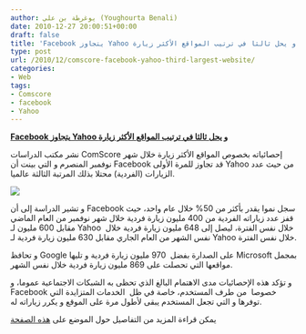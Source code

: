 ```yaml
---
author: يوغرطة بن علي (Youghourta Benali)
date: 2010-12-27 20:00:51+00:00
draft: false
title: 'Facebook يتجاوز Yahoo و يحل ثالثا في ترتيب المواقع الأكثر زيارة '
type: post
url: /2010/12/comscore-facebook-yahoo-third-largest-website/
categories:
- Web
tags:
- Comscore
- facebook
- Yahoo
---
```


**[Facebook يتجاوز Yahoo و يحل ثالثا في ترتيب المواقع الأكثر زيارة](http://www.it-scoop.com/2010/12/comscore-facebook-yahoo-third-largest-website)**


نشر مكتب الدراسات ComScore إحصائياته بخصوص المواقع الأكثر زيارة خلال شهر نوفمبر المنصرم و التي بينت أن Facebook قد تجاوز للمرة الأولى Yahoo من حيث عدد الزيارات (الفردية) محتلا بذلك المرتبة الثالثة عالميا.

[![](http://tctechcrunch.files.wordpress.com/2010/12/fb-vs-yahoo-nov-2010.png )
](http://www.it-scoop.com/2010/12/comscore-facebook-yahoo-third-largest-website)

و تشير الدراسة إلى أن Facebook سجل نموا يقدر بأكثر من 50% خلال عام واحد، حيث قفز عدد زياراته الفردية من 400 مليون زيارة فردية خلال شهر نوفمبر من العام الماضي مقابل 600 مليون لـ Yahoo  خلال نفس الفترة، ليصل إلى 648 مليون زيارة فردية خلال نفس الشهر من العام الجاري مقابل 630 مليون زيارة فردية لـ Yahoo خلال نفس الفترة.

و تحافظ Google على الصدارة بفضل  970 مليون زيارة فردية و تليها Microsoft بمجمل مواقعها التي تحصلت على 869 مليون زيارة فردية خلال نفس الشهر.

و تؤكد هذه الإحصائيات مدى الاهتمام البالغ الذي تحظى به الشبكات الاجتماعية عموما، و Facebook خصوصا  من طرف المستخدم، خاصة في ظل  الخدمات المتزايدة التي توفرها و التي تجعل المستخدم يبقى لأطول مرة على الموقع و يكرر زياراته له.

يمكن قراءة المزيد من التفاصيل حول الموضع على [هذه الصفحة](http://techcrunch.com/2010/12/24/facebook-yahoo-third-largest-website/)

